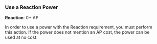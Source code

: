 ### Use a Reaction Power
**Reaction**: 0+ AP

In order to use a power with the Reaction requirement, you must perform this action. If the power does not mention an AP cost, the power can be used at no cost.